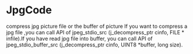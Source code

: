 # JpgCode
compress jpg picture file or the buffer of picture
If you want to compress a jpg file ,you can call API of jpeg_stdio_src (j_decompress_ptr cinfo, FILE * infile).If you have read jpg 
file into buffer, you can call API of jpeg_stdio_buffer_src (j_decompress_ptr cinfo, UINT8 *buffer, long size).
